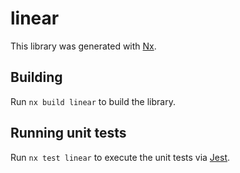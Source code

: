 # linear

This library was generated with [Nx](https://nx.dev).

## Building

Run `nx build linear` to build the library.

## Running unit tests

Run `nx test linear` to execute the unit tests via [Jest](https://jestjs.io).
